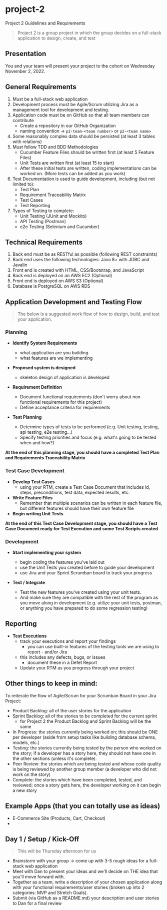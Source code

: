 # project-2
Project 2 Guidelines and Requirements  
> Project 2 is a group project in which the group decides on a full-stack application to design, create, and test

## Presentation
You and your team will present your project to the cohort on Wednesday November 2, 2022.

## General Requirements
1. Must be a full-stack web application
2. Development process must be Agile/Scrum utilizing Jira as a management tool for development and testing.
3. Application code must be on GitHub so that all team members can contribute
    - Create a repository in our GitHub Organization
    - naming convention -> `p2-team-<team number>` or `p2-<team name>`
4. Some reasonably complex data should be persisted (at least 3 tables with relations)
5. Must follow TDD and BDD Methodologies  
    - Cucumber Feature Files should be written first (at least 5 Feature Files)
    - Unit Tests are written first (at least 15 to start)
    - After these initial tests are written, coding implementations can be worked on. (More tests can be added as you work)
6. Test Documentation is used to guide development, including (but not limited to):
    - Test Plan
    - Requirement Traceability Matrix
    - Test Cases
    - Test Reporting
7. Types of Testing to complete: 
    - Unit Testing (JUnit and Mockito)
    - API Testing (Postman)
    - e2e Testing (Selenium and Cucumber)

## Technical Requirements
1. Back end must be as RESTful as possible (following REST constraints)
2. Back end uses the following technologies: Java 8+ with JDBC and Javalin
3. Front end is created with HTML, CSS/Bootstrap, and JavaScript
4. Back end is deployed on an AWS EC2 (Optional)
5. Front end is deployed on AWS S3 (Optional)
6. Database is PostgreSQL on AWS RDS


## Application Development and Testing Flow
> The below is a suggested work flow of how to design, build, and test your application.

### Planning
- **Identify System Requirements**
    - what application are you building
    - what features are we implementing

- **Proposed system is designed**
    - skeleton design of application is developed

- **Requirement Definition**
    - Document functional requirements (don't worry about non-functional requirements for this project)
    - Define acceptance criteria for requirements

- **Test Planning**
    - Determine types of tests to be performed (e.g. Unit testing, testing, api testing, e2e testing...)
    - Specify testing priorities and focus (e.g. what's going to be tested when and how?)

**At the end of this planning stage, you should have a completed Test Plan and Requirements Traceability Matrix**

### Test Case Development
- **Develop Test Cases**
    - using your RTM, create a Test Case Document that includes id, steps, preconditions, test data, expected results, etc. 
- **Write Feature Files**
    - Remember that multiple scenarios can be written in each feature file, but different features should have their own feature file
- **Begin writing Unit Tests**

**At the end of this Test Case Development stage, you should have a Test Case Document ready for Test Execution and some Test Scripts created**

### Development
- **Start implementing your system**
    - begin coding the features you've laid out
    - use the Unit Tests you created before to guide your development
    - use Jira and your Sprint Scrumban board to track your progress

- **Test / Integrate**
    - Test the new features you've created using your unit tests. 
    - And make sure they are compatible with the rest of the program as you move along in development (e.g. utilize your unit tests, postman, or anything you have prepared to do some regression testing)

## Reporting
- **Test Executions**
    - track your executions and report your findings
        - you can use built-in features of the testing tools we are using to report - and/or Jira
    - this includes any defects, bugs, or issues 
        - document these in a Defet Report
    - Update your RTM as you progress through your project


## Other things to keep in mind:
To reiterate the flow of Agile/Scrum for your Scrumban Board in your Jira Project:
- Product Backlog: all of the user stories for the application
- Sprint Backlog: all of the stories to be completed for the current sprint  
    - for Project 2 the Product Backlog and Sprint Backlog will be the same
- In Progress: the stories currently being worked on; this should be ONE per developer (aside from setup tasks like building database schema, models, etc.)  
- Testing: the stories currently being tested by the person who worked on the story; if a developer has a story here, they should not have one in the other sections (unless it's complete).  
- Peer Review: the stories which are being tested and whose code quality is being reviewed by another group member (a developer who did not work on the story)
- Complete: the stories which have been completed, tested, and reviewed; once a story gets here, the developer working on it can begin a new story

## Example Apps (that you can totally use as ideas)
- E-Commerce Site (Products, Cart, Checkout)
- 

## Day 1 / Setup / Kick-Off
> This will be Thursday afternoon for us
- Brainstorm with your group -> come up with 3-5 rough ideas for a full-stack web application
- Meet with Dan to present your ideas and we'll decide on THE idea that you'll move forward with. 
- Together as a team, write a description of your chosen application along with your functional requirements/user stories (broken up into 2 categories: MVP and Stretch Goals).
- Submit (via GitHub as a README.md) your description and user stories to Dan for a final review
